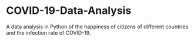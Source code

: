 # COVID-19-Data-Analysis

A data analysis in Python of the happiness of citizens of different countries and the infection rate of COVID-19.
